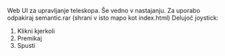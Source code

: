 Web UI za upravljanje teleskopa. Še vedno v nastajanju.
Za uporabo odpakiraj semantic.rar (shrani v isto mapo kot index.html)
Delujoč joystick:
  1. Klikni kjerkoli
  2. Premikaj
  3. Spusti
